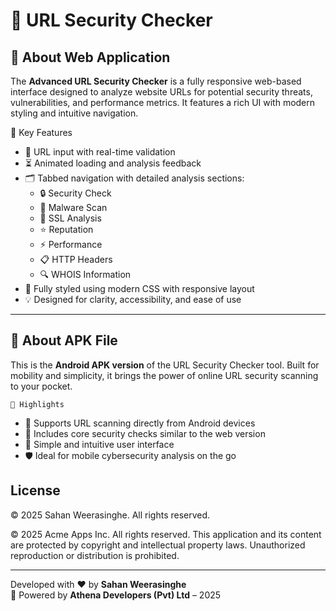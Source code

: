 # 🔐 URL Security Checker

## 📌 About Web Application

The **Advanced URL Security Checker** is a fully responsive web-based interface designed to analyze website URLs for potential security threats, vulnerabilities, and performance metrics. It features a rich UI with modern styling and intuitive navigation.

  🌟 Key Features

- 🔗 URL input with real-time validation  
- ⏳ Animated loading and analysis feedback  
- 🗂️ Tabbed navigation with detailed analysis sections:
  - 🔒 Security Check  
  - 🦠 Malware Scan  
  - 🔐 SSL Analysis  
  - ⭐ Reputation  
  - ⚡ Performance  
  - 📋 HTTP Headers  
  - 🔍 WHOIS Information  
- 🎨 Fully styled using modern CSS with responsive layout  
- 💡 Designed for clarity, accessibility, and ease of use  

---

## 📱 About APK File

This is the **Android APK version** of the URL Security Checker tool. Built for mobility and simplicity, it brings the power of online URL security scanning to your pocket.

    📲 Highlights

- 📡 Supports URL scanning directly from Android devices  
- 🧠 Includes core security checks similar to the web version  
- 🧭 Simple and intuitive user interface  
- 🛡️ Ideal for mobile cybersecurity analysis on the go


## License 
© 2025 Sahan Weerasinghe. All rights reserved.

© 2025 Acme Apps Inc. All rights reserved. This application and its content are protected by copyright and intellectual property laws. Unauthorized reproduction or distribution is prohibited.

---

Developed with ❤️ by **Sahan Weerasinghe**  
🔧 Powered by **Athena Developers (Pvt) Ltd** – 2025
